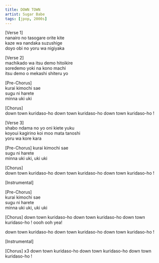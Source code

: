 ```yaml
---
title: DOWN TOWN
artist: Sugar Babe
tags: [jpop, 2000s]
---
```


[Verse 1]  
nanairo no  tasogare orite kite  
kaze wa nandaka suzushige  
doyo obi no yoru wa nigiyaka  
  
[Verse 2]  
machikado wa  itsu demo hitoikire  
soredemo  yoki na  kono machi  
itsu demo o mekashi shiteru yo  
  
[Pre-Chorus]  
kurai kimochi sae  
 sugu ni  harete  
minna  uki uki  
  
[Chorus]  
down town kuridaso-ho
down town kuridaso-ho
down town kuridaso-ho !
  
[Verse 3]  
shabo ndama no yo oni kiete yuku  
koyoui kagirino koi moo mata tanoshi  
yoru wa kore kara  

[Pre-Chorus]
kurai kimochi sae  
 sugu ni  harete  
minna  uki uki, uki uki  
  
[Chorus]  
down town kuridaso-ho
down town kuridaso-ho
down town kuridaso-ho !

[Instrumental]
  
[Pre-Chorus]  
kurai kimochi sae  
 sugu ni  harete  
minna  uki uki, uki uki
  
[Chorus]
down town kuridaso-ho
down town kuridaso-ho
down town kuridaso-ho !
     oooh ooh yea!

down town kuridaso-ho
down town kuridaso-ho
down town kuridaso-ho !

[Instrumental]

[Chorus] x3
down town kuridaso-ho
down town kuridaso-ho
down town kuridaso-ho !
